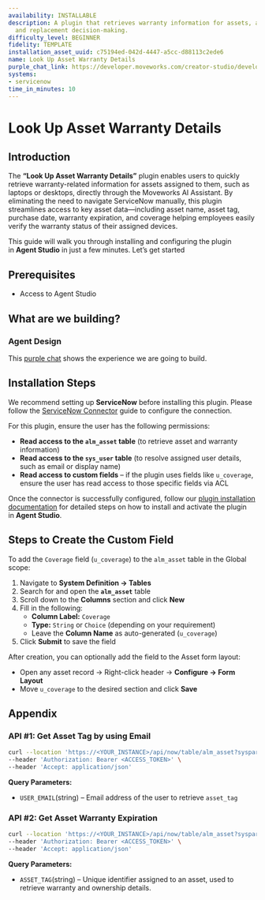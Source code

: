 ```yaml
---
availability: INSTALLABLE
description: A plugin that retrieves warranty information for assets, aiding in repair
  and replacement decision-making.
difficulty_level: BEGINNER
fidelity: TEMPLATE
installation_asset_uuid: c75194ed-042d-4447-a5cc-d88113c2ede6
name: Look Up Asset Warranty Details
purple_chat_link: https://developer.moveworks.com/creator-studio/developer-tools/purple-chat/?conversation=%7B%22startTimestamp%22%3A%2211%3A43+AM%22%2C%22messages%22%3A%5B%7B%22parts%22%3A%5B%7B%22richText%22%3A%22%3Cp%3EWhat%27s+the+warranty+information+for+my+laptop%3F%3C%2Fp%3E%22%7D%5D%2C%22role%22%3A%22user%22%7D%2C%7B%22parts%22%3A%5B%7B%22reasoningSteps%22%3A%5B%7B%22richText%22%3A%22%3Cp%3ESearching+%3Cb%3EServiceNow%3C%2Fb%3E+for+assets+assigned+to+you...%3C%2Fp%3E%22%2C%22status%22%3A%22success%22%7D%5D%7D%2C%7B%22richText%22%3A%22%3Cp%3EI+found+one+laptop+assigned+to+you%2C+the+%3Cb%3EMacBook+Pro+16%5C%22%3C%2Fb%3E.+Here+is+the+warranty+information+I+found+in+%3Cb%3EServiceNow%3C%2Fb%3E%3A%3C%2Fp%3E%3Cul%3E%3Cli%3E%3Cb%3EAsset+Tag%3A%3C%2Fb%3E+S-ASSET-58292%3C%2Fli%3E%3Cli%3E%3Cb%3EPurchase+Date%3A%3C%2Fb%3E+2023-08-15%3C%2Fli%3E%3Cli%3E%3Cb%3EWarranty+Expiration%3A%3C%2Fb%3E+2026-08-14%3C%2Fli%3E%3Cli%3E%3Cb%3EStatus%3A%3C%2Fb%3E+%3Ccode%3EActive%3C%2Fcode%3E%3C%2Fli%3E%3Cli%3E%3Cb%3ECoverage%3A%3C%2Fb%3E+Includes+hardware+repair%2C+technical+support%2C+and+battery+service.+Does+not+cover+accidental+damage.%3C%2Fli%3E%3C%2Ful%3E%22%7D%2C%7B%22citations%22%3A%5B%7B%22citationTitle%22%3A%22S-ASSET-58292%22%2C%22connectorName%22%3A%22servicenow%22%7D%5D%7D%5D%2C%22role%22%3A%22assistant%22%7D%5D%7D
systems:
- servicenow
time_in_minutes: 10
---
```


# Look Up Asset Warranty Details

## Introduction

The **“Look Up Asset Warranty Details”** plugin enables users to quickly retrieve warranty-related information for assets assigned to them, such as laptops or desktops, directly through the Moveworks AI Assistant. By eliminating the need to navigate ServiceNow manually, this plugin streamlines access to key asset data—including asset name, asset tag, purchase date, warranty expiration, and coverage helping employees easily verify the warranty status of their assigned devices.

This guide will walk you through installing and configuring the plugin in **Agent Studio** in just a few minutes. Let’s get started

## Prerequisites

- Access to Agent Studio

## **What are we building?**

### **Agent Design**

This [purple chat](https://developer.moveworks.com/creator-studio/developer-tools/purple-chat/?conversation=%7B%22startTimestamp%22%3A%2211%3A43+AM%22%2C%22messages%22%3A%5B%7B%22parts%22%3A%5B%7B%22richText%22%3A%22%3Cp%3EWhat%27s+the+warranty+information+for+my+laptop%3F%3C%2Fp%3E%22%7D%5D%2C%22role%22%3A%22user%22%7D%2C%7B%22parts%22%3A%5B%7B%22reasoningSteps%22%3A%5B%7B%22richText%22%3A%22%3Cp%3ESearching+%3Cb%3EServiceNow%3C%2Fb%3E+for+assets+assigned+to+you...%3C%2Fp%3E%22%2C%22status%22%3A%22success%22%7D%5D%7D%2C%7B%22richText%22%3A%22%3Cp%3EI+found+one+laptop+assigned+to+you%2C+the+%3Cb%3EMacBook+Pro+16%5C%22%3C%2Fb%3E.+Here+is+the+warranty+information+I+found+in+%3Cb%3EServiceNow%3C%2Fb%3E%3A%3C%2Fp%3E%3Cul%3E%3Cli%3E%3Cb%3EAsset+Tag%3A%3C%2Fb%3E+S-ASSET-58292%3C%2Fli%3E%3Cli%3E%3Cb%3EPurchase+Date%3A%3C%2Fb%3E+2023-08-15%3C%2Fli%3E%3Cli%3E%3Cb%3EWarranty+Expiration%3A%3C%2Fb%3E+2026-08-14%3C%2Fli%3E%3Cli%3E%3Cb%3EStatus%3A%3C%2Fb%3E+%3Ccode%3EActive%3C%2Fcode%3E%3C%2Fli%3E%3Cli%3E%3Cb%3ECoverage%3A%3C%2Fb%3E+Includes+hardware+repair%2C+technical+support%2C+and+battery+service.+Does+not+cover+accidental+damage.%3C%2Fli%3E%3C%2Ful%3E%22%7D%2C%7B%22citations%22%3A%5B%7B%22citationTitle%22%3A%22S-ASSET-58292%22%2C%22connectorName%22%3A%22servicenow%22%7D%5D%7D%5D%2C%22role%22%3A%22assistant%22%7D%5D%7D) shows the experience we are going to build.

## Installation Steps

We recommend setting up **ServiceNow** before installing this plugin. Please follow the [ServiceNow Connector](https://developer.moveworks.com/marketplace/package/?id=servicenow&hist=home%2Cbrws#how-to-implement) guide to configure the connection.

For this plugin, ensure the user has the following permissions:

- **Read access to the `alm_asset` table** (to retrieve asset and warranty information)
- **Read access to the `sys_user` table** (to resolve assigned user details, such as email or display name)
- **Read access to custom fields** – if the plugin uses fields like `u_coverage`, ensure the user has read access to those specific fields via ACL

Once the connector is successfully configured, follow our [plugin installation documentation](https://help.moveworks.com/docs/ai-agent-marketplace-installation) for detailed steps on how to install and activate the plugin in **Agent Studio**.

## **Steps to Create the Custom Field**

To add the `Coverage` field (`u_coverage`) to the `alm_asset` table in the Global scope:

1. Navigate to **System Definition → Tables**
2. Search for and open the **`alm_asset`** table
3. Scroll down to the **Columns** section and click **New**
4. Fill in the following:
    - **Column Label:** `Coverage`
    - **Type:** `String` or `Choice` (depending on your requirement)
    - Leave the **Column Name** as auto-generated (`u_coverage`)
5. Click **Submit** to save the field

After creation, you can optionally add the field to the Asset form layout:

- Open any asset record → Right-click header → **Configure → Form Layout**
- Move `u_coverage` to the desired section and click **Save**

## **Appendix**

### **API #1: Get Asset Tag by using Email**

```bash
curl --location 'https://<YOUR_INSTANCE>/api/now/table/alm_asset?sysparm_query=assigned_to.email=<USER_EMAIL>' \
--header 'Authorization: Bearer <ACCESS_TOKEN>' \
--header 'Accept: application/json'
```

**Query Parameters:**

- `USER_EMAIL`(string) – Email address of the user to retrieve `asset_tag`

### **API #2:  Get Asset Warranty Expiration**

```bash
curl --location 'https://<YOUR_INSTANCE>/api/now/table/alm_asset?sysparm_query=asset_tag=<ASSET_TAG>&sysparm_fields=display_name,asset_tag,purchase_date,warranty_expiration,install_status,u_coverage' \
--header 'Authorization: Bearer <ACCESS_TOKEN>' \
--header 'Accept: application/json'
```

**Query Parameters:**

- `ASSET_TAG`(string) – Unique identifier assigned to an asset, used to retrieve warranty and ownership details.

